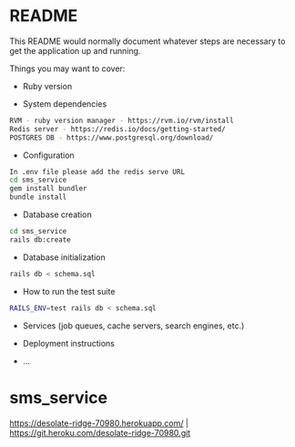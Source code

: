 # README

This README would normally document whatever steps are necessary to get the
application up and running.

Things you may want to cover:

* Ruby version

* System dependencies
```sh
RVM - ruby version manager - https://rvm.io/rvm/install
Redis server - https://redis.io/docs/getting-started/
POSTGRES DB - https://www.postgresql.org/download/
```
* Configuration
```sh
In .env file please add the redis serve URL
cd sms_service
gem install bundler
bundle install
```
* Database creation
```sh
cd sms_service
rails db:create
```

* Database initialization
```sh
rails db < schema.sql
```
* How to run the test suite
```sh
RAILS_ENV=test rails db < schema.sql
```

* Services (job queues, cache servers, search engines, etc.)

* Deployment instructions

* ...
# sms_service

https://desolate-ridge-70980.herokuapp.com/ | https://git.heroku.com/desolate-ridge-70980.git